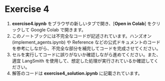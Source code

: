 # Exercise 4
1. **exercise4.ipynb** をブラウザの新しいタブで開き、[**Open in Colab**] をクリックして Google Colab で開きます。
2. このノートブックには不完全なコードが記述されています。ハンズオン (implement_agents.ipynb) や Reference などの公式ドキュメントのコードを参考にしながら、不完全な部分を補完してコードを完成させてください。
3. セルを実行してコードに誤りがないか確認しながら進めてください。また、適宜 LangSmith を使用して、想定した処理が実行されているか確認してください。
4. 解答のコードは **exercise4_solution.ipynb** に記載されています。
